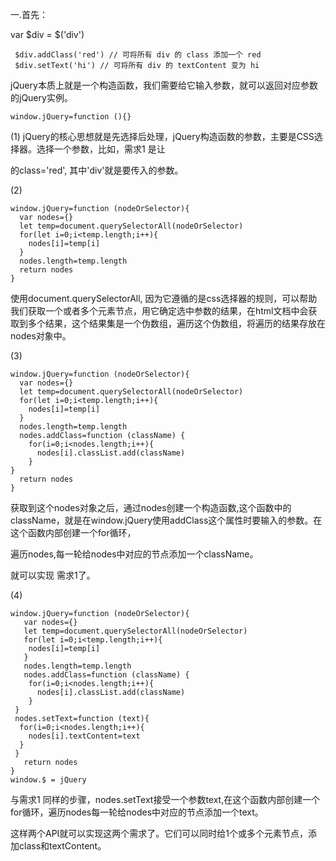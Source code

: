 
一.首先：

 var $div = $('div')

     $div.addClass('red') // 可将所有 div 的 class 添加一个 red
     $div.setText('hi') // 可将所有 div 的 textContent 变为 hi

jQuery本质上就是一个构造函数，我们需要给它输入参数，就可以返回对应参数的jQuery实例。
    
    window.jQuery=function (){}

(1)
jQuery的核心思想就是先选择后处理，jQuery构造函数的参数，主要是CSS选择器。选择一个参数，比如，需求1 是让<div>的class='red', 其中'div'就是要传入的参数。

(2)

    window.jQuery=function (nodeOrSelector){
      var nodes={}
      let temp=document.querySelectorAll(nodeOrSelector)
      for(let i=0;i<temp.length;i++){
        nodes[i]=temp[i]
      }
      nodes.length=temp.length
      return nodes
    }
使用document.querySelectorAll, 因为它遵循的是css选择器的规则，可以帮助我们获取一个或者多个元素节点，用它确定选中参数的结果，在html文档中会获取到多个结果，这个结果集是一个伪数组，遍历这个伪数组，将遍历的结果存放在nodes对象中。

(3)

    window.jQuery=function (nodeOrSelector){
      var nodes={}
      let temp=document.querySelectorAll(nodeOrSelector)
      for(let i=0;i<temp.length;i++){
        nodes[i]=temp[i]
      }
      nodes.length=temp.length
      nodes.addClass=function (className) {
        for(i=0;i<nodes.length;i++){
          nodes[i].classList.add(className)
        }
    }
      return nodes
    }
获取到这个nodes对象之后，通过nodes创建一个构造函数,这个函数中的className，就是在window.jQuery使用addClass这个属性时要输入的参数。在这个函数内部创建一个for循环，

遍历nodes,每一轮给nodes中对应的节点添加一个className。

就可以实现 需求1了。

(4)

    window.jQuery=function (nodeOrSelector){
       var nodes={}
       let temp=document.querySelectorAll(nodeOrSelector)
       for(let i=0;i<temp.length;i++){
        nodes[i]=temp[i]
       }
       nodes.length=temp.length
       nodes.addClass=function (className) {
        for(i=0;i<nodes.length;i++){
          nodes[i].classList.add(className)
        }
     }
     nodes.setText=function (text){
      for(i=0;i<nodes.length;i++){
        nodes[i].textContent=text
      }
     }
       return nodes
    }
    window.$ = jQuery

与需求1 同样的步骤，nodes.setText接受一个参数text,在这个函数内部创建一个for循环，遍历nodes每一轮给nodes中对应的节点添加一个text。

这样两个API就可以实现这两个需求了。它们可以同时给1个或多个元素节点，添加class和textContent。